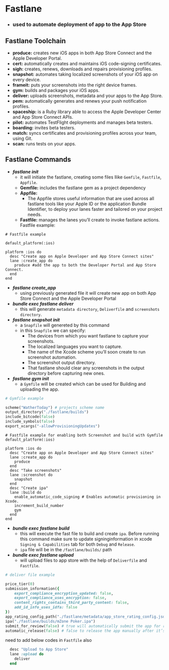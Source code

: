# Fastlane

- ### used to automate deployment of app to the App Store

## Fastlane Toolchain
- **produce:** creates new iOS apps in both App Store Connect and the Apple Developer Portal.
- **cert:** automatically creates and maintains iOS code-signing certificates.
- **sigh:** creates, renews, downloads and repairs provisioning profiles.
- **snapshot:** automates taking localized screenshots of your iOS app on every device.
- **frameit:** puts your screenshots into the right device frames.
- **gym:** builds and packages your iOS apps.
- **deliver:** uploads screenshots, metadata and your apps to the App Store.
- **pem:** automatically generates and renews your push notification profiles.
- **spaceship:** is a Ruby library able to access the Apple Developer Center and App Store Connect APIs.
- **pilot:** automates TestFlight deployments and manages beta testers.
- **boarding:** invites beta testers.
- **match:** syncs certificates and provisioning profiles across your team, using Git.
- **scan:** runs tests on your apps.

## Fastlane Commands
- ***fastlane init***
	- it will initiate the fastlane, creating some files llike `Gemfile`, `Fastfile`, `Appfile`. 
	- **Gemfile:** includes the fastlane gem as a project dependency
	- **Appfile:**
		- The Appfile stores useful information that are used across all fastlane tools like your Apple ID or the application Bundle Identifier, to deploy your lanes faster and tailored on your project needs.
	- **Fastfile:** manages the lanes you’ll create to invoke fastlane actions. Fastfile example:
```
# Fastfile example

default_platform(:ios)

platform :ios do
  desc "Create app on Apple Developer and App Store Connect sites"
  lane :create_app do
    produce #add the app to both the Developer Portal and App Store Connect.
  end
end
```
- ***fastlane create_app***
	- using previously generated file it will create new app on both App Store Connect and the Apple Developer Portal
- ***bundle exec fastlane deliver***
	- this will generate `metadata directory`, `Deliverfile` and `screenshots directory`.
- ***fastlane snapshot init***
	- a `Snapfile` will genereted by this command
	- in this `Snapfile` we can specify:
		- The devices from which you want fastlane to capture your screenshots.
		- The localized languages you want to capture.
		- The name of the Xcode scheme you’ll soon create to run screenshot automation.
		- The screenshot output directory.
		- That fastlane should clear any screenshots in the output directory before capturing new ones.
- ***fastlane gym init***
	- a `Gymfile` will be created which can be used for Building and uploading the app.

```ruby
# Gymfile example

scheme("WatherToday") # projects scheme name
output_directory("./fastlane/builds")
include_bitcode(false)
include_symbols(false)
export_xcargs("-allowProvisioningUpdates") 

```

```
# Fastfile example for enabling both Screenshot and build with Gymfile
default_platform(:ios)

platform :ios do
  desc "Create app on Apple Developer and App Store Connect sites"
  lane :create_app do
    produce
  end
  desc "Take screenshots"
  lane :screenshot do
    snapshot
  end
  desc "Create ipa"
  lane :build do
    enable_automatic_code_signing # Enables automatic provisioning in Xcode.
    increment_build_number
    gym
  end
end

```

- ***bundle exec fastlane build***
	- this will execute the fast file to build and create `ipa`. Before running this command make sure to update signinginformation in xcode  `Signing & Capabilities` tab for both `Debug` and `Release`.
	- `ipa` file will be in the `/fastlane/builds/` path
- ***bundle exec fastlane upload***
	- will upload files to app store with the help of `Deliverfile` and `Fastfile`.

```ruby
# deliver file example

price_tier(0)
submission_information({
    export_compliance_encryption_updated: false,
    export_compliance_uses_encryption: false,
    content_rights_contains_third_party_content: false,
    add_id_info_uses_idfa: false
})
app_rating_config_path("./fastlane/metadata/app_store_rating_config.json")
ipa("./fastlane/builds/mZone Poker.ipa")
submit_for_review(false) # true will automatically submit the app for review, as it is a test project I won't submit it
automatic_release(false) # false to release the app manually after it’s accepted by app review

```

need to add below codes in `Fastfile` also

``` ruby
  desc "Upload to App Store"
  lane :upload do
    deliver
  end
```








